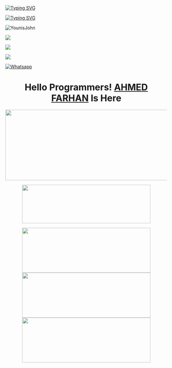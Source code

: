 
[![Typing SVG](https://readme-typing-svg.herokuapp.com?color=%23FF0000&lines=WELCOME+TO+MY+GITHUB+IAM+FARHAN+🩵)](https://git.io/typing-svg)

[![Typing SVG](https://readme-typing-svg.herokuapp.com?color=%23AF00FF&lines=Student+of+9th,+10th+Class+ðŸŒ»ðŸ˜™)](https://git.io/typing-svg)


![YounisJohn](https://komarev.com/ghpvc/?username=BLAZE-143&color=blue)

<a href="https://github.com/BLAZE-143"><img src="https://img.shields.io/github/followers/BLAZE-143?label=followers&style=social"/></a>

[![](https://img.shields.io/badge/Facebook-blue?logo=Facebook&logoColor=blue&labelColor=white)](https://www.facebook.com/F4RH9NXXX.COM12)

[![](https://img.shields.io/badge/Messenger-red?logo=Messenger&logoColor=red&labelColor=black)](https://m.me/F4RH9NXXX.COM12)

[![Whatsapp](https://img.shields.io/badge/Whatsapp-AHMED.FARHAN-deepgreen?style=flat-square&logo=whatsapp)](https://wa.me/+8801843961233)

</p>
<h1 align="center">
  <b>Hello Programmers!<b> <a href="https://www.facebook.com/F4RH9NXXX.COM12" target="blank">AHMED FARHAN</a> Is Here
</h1>
<p align="center">
  <img width="600" height="220" src="https://github-readme-stats.vercel.app/api?username=BLAZE-143&show_icons=true&theme=chartreuse-dark&locale=id">
</p>
<p align="center">
  <img width="400" height="120" src="https://github-readme-stats.vercel.app/api/top-langs/?username=BLAZE-143&layout=compact&theme=chartreuse-dark">
</p>
<p align="center">
<a href="https://github.com/BLAZE-143/FARHAN"><img width="400" height="140" src="https://github-readme-stats.vercel.app/api/pin/?username=BLAZE-143&repo=FARHAN&theme=chartreuse-dark"></a>
<a href="https://github.com/BLAZE-143/COMPILE"><img width="400" height="140" src="https://github-readme-stats.vercel.app/api/pin/?username=BLAZE-143&repo=COMPILE&theme=chartreuse-dark"></a>
<a href="https://github.com/BLAZE-143/Random"><img width="400" 
height="140" src="https://github-readme-stats.vercel.app/api/pin/?username=BLAZE-143&repo=RANDOM&theme=chartreuse-dark"></a>
<a
